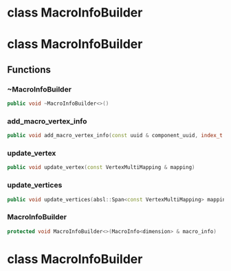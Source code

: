 # class MacroInfoBuilder


# class MacroInfoBuilder


## Functions

### ~MacroInfoBuilder

```cpp
public void ~MacroInfoBuilder<>()
```


### add_macro_vertex_info

```cpp
public void add_macro_vertex_info(const uuid & component_uuid, index_t macro_vertex_id, index_t background_mesh_vertex_id)
```


### update_vertex

```cpp
public void update_vertex(const VertexMultiMapping & mapping)
```


### update_vertices

```cpp
public void update_vertices(absl::Span<const VertexMultiMapping> mappings)
```


### MacroInfoBuilder

```cpp
protected void MacroInfoBuilder<>(MacroInfo<dimension> & macro_info)
```




# class MacroInfoBuilder


